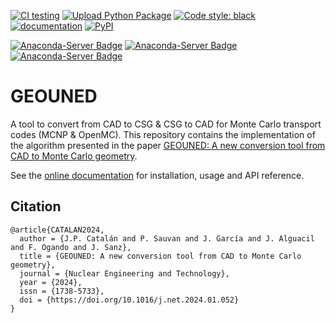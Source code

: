 [![CI testing](https://github.com/GEOUNED-org/GEOUNED/actions/workflows/ci.yml/badge.svg?branch=main)](https://github.com/GEOUNED-org/GEOUNED/actions/workflows/ci.yml)
[![Upload Python Package](https://github.com/GEOUNED-org/GEOUNED/actions/workflows/python-publish.yml/badge.svg)](https://github.com/GEOUNED-org/GEOUNED/actions/workflows/python-publish.yml)
[![Code style: black](https://img.shields.io/badge/code%20style-black-000000.svg?style=flat-square)](https://github.com/psf/black)
[![documentation](https://github.com/GEOUNED-org/GEOUNED/actions/workflows/documentation.yml/badge.svg)](https://github.com/GEOUNED-org/GEOUNED/actions/workflows/documentation.yml)
[![PyPI](https://img.shields.io/pypi/v/geouned?&label=PyPI)](https://pypi.org/project/geouned/)

[![Anaconda-Server Badge](https://anaconda.org/conda-forge/geouned/badges/version.svg)](https://anaconda.org/fusion-energy/geouned)
[![Anaconda-Server Badge](https://anaconda.org/conda-forge/geouned/badges/platforms.svg)](https://anaconda.org/fusion-energy/geouned)
[![Anaconda-Server Badge](https://anaconda.org/conda-forge/geouned/badges/downloads.svg)](https://anaconda.org/fusion-energy/geouned)

# GEOUNED
A tool to convert from CAD to CSG & CSG to CAD for Monte Carlo transport codes (MCNP & OpenMC).
This repository contains the implementation of the algorithm presented in the paper [GEOUNED: A new conversion tool from CAD to Monte Carlo geometry](https://doi.org/10.1016/j.net.2024.01.052).

See the [online documentation](https://geouned-org.github.io/GEOUNED/index.html) for installation, usage and API reference.

## Citation

```
@article{CATALAN2024,
  author = {J.P. Catalán and P. Sauvan and J. García and J. Alguacil and F. Ogando and J. Sanz},
  title = {GEOUNED: A new conversion tool from CAD to Monte Carlo geometry},
  journal = {Nuclear Engineering and Technology},
  year = {2024},
  issn = {1738-5733},
  doi = {https://doi.org/10.1016/j.net.2024.01.052}
}
```
